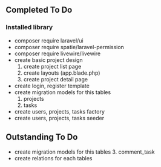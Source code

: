 ## Completed To Do

### Installed library
* composer require laravel/ui
* composer require spatie/laravel-permission
* composer require livewire/livewire
* create basic project design
  1. create project list page
  2. create layouts (app.blade.php)
  3. create project detail page
* create login, register template
* create migration models for this tables
  1. projects
  2. tasks
* create users, projects, tasks factory
* create users, projects, tasks seeder

## Outstanding To Do
* create migration models for this tables
  3. comment_task
* create relations for each tables  
